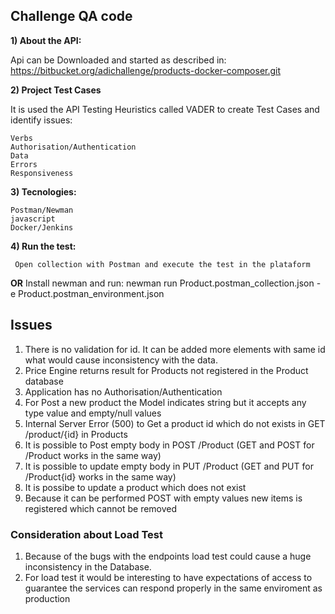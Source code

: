 ## Challenge QA code

**1) About the API:**

  Api can be Downloaded and started as described in:
  https://bitbucket.org/adichallenge/products-docker-composer.git
  
**2) Project Test Cases**

It is used the API Testing Heuristics called VADER to create Test Cases and identify issues:

    Verbs
    Authorisation/Authentication
    Data
    Errors
    Responsiveness

**3) Tecnologies:**

    Postman/Newman
    javascript
    Docker/Jenkins
    

**4) Run the test:**

	 Open collection with Postman and execute the test in the plataform

**OR**
	 Install newman and run:
	 newman run Product.postman_collection.json -e Product.postman_environment.json
	 

## Issues

1) There is no validation for id. It can be added more elements with same id what would cause inconsistency with the data.
2) Price Engine returns result for Products not registered in the Product database
3) Application has no Authorisation/Authentication
4) For Post a new product the Model indicates string but it accepts any type value and empty/null values
5) Internal Server Error (500) to Get a product id which do not exists in GET /product/{id} in Products
6) It is possible to Post empty body in POST /Product (GET and POST for /Product works in the same way)
7) It is possible to update empty body in PUT /Product (GET and PUT for /Product{id} works in the same way)
8) It is possibe to update a product which does not exist
9) Because it can be performed POST with empty values new items is registered which cannot be removed

### Consideration about Load Test

1) Because of the bugs with the endpoints load test could cause a huge inconsistency in the Database.
2) For load test it would be interesting to have expectations of access to guarantee the services can respond properly in the same enviroment as production
